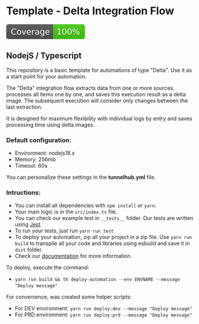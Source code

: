 # Template -  Delta Integration Flow
![Coverage](coverage/badge.svg)
## NodejS  / Typescript

This repository is a basic template for automations of type "Delta". Use it as a start point for your automation.

The "Delta" integration flow extracts data from one or more sources, processes all items one by one, and saves this
execution result as a delta image.
The subsequent execution will consider only changes between the last extraction.

It is designed for maximum flexibility with individual logs by entry and saves processing time using delta images.

### Default configuration:

* Environment: nodejs18.x
* Memory: 256mb
* Timeout: 60s

You can personalize these settings in the **tunnelhub.yml** file.

### Intructions:

* You can install all dependencies with `npm install` or `yarn`.
* Your main logic is in the `src/index.ts` file.
* You can check our example test in `__tests__` folder. Our tests are written
  using [Jest](https://www.npmjs.com/package/jest).
* To run your tests, just run `yarn run test`
* To deploy your automation, zip all your project in a zip file. Use `yarn run build` to transpile all your code and
  libraries using esbuild and save it in `dist` folder.
* Check our [documentation](https://docs.tunnelhub.io) for more information.

To deploy, execute the command:

* `yarn run build && th deploy-automation --env ENVNAME --message "Deploy message"`

For convenience, was created some helper scripts:

* For DEV environment: `yarn run deploy:dev --message "Deploy message"`
* For PRD environment: `yarn run deploy:prd --message "Deploy message"`
